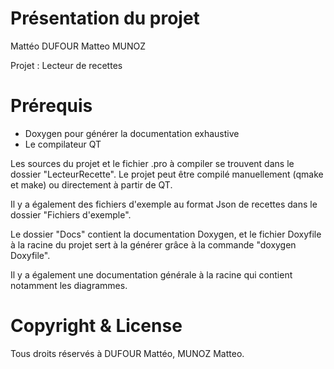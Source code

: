 # Présentation du projet

Mattéo DUFOUR
Matteo MUNOZ

Projet : Lecteur de recettes

# Prérequis

- Doxygen pour générer la documentation exhaustive
- Le compilateur QT

Les sources du projet et le fichier .pro à compiler se trouvent dans le dossier "LecteurRecette".
Le projet peut être compilé manuellement (qmake et make) ou directement à partir de QT.

Il y a également des fichiers d'exemple au format Json de recettes dans le dossier "Fichiers d'exemple".

Le dossier "Docs" contient la documentation Doxygen, et le fichier Doxyfile à la racine du projet sert à la générer grâce à la commande "doxygen Doxyfile".

Il y a également une documentation générale à la racine qui contient notamment les diagrammes.

# Copyright & License

Tous droits réservés à DUFOUR Mattéo, MUNOZ Matteo.
